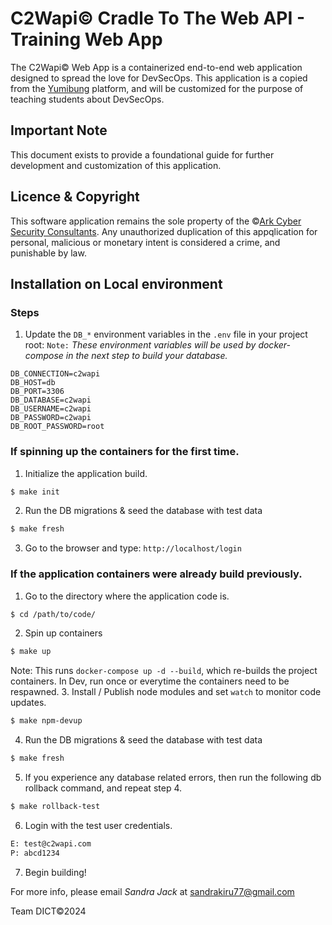 # C2Wapi&copy; Cradle To The Web API - Training Web App

The C2Wapi&copy; Web App is a containerized end-to-end web application designed to spread the love for DevSecOps.
This application is a copied from the [Yumibung](https://github.com/DintogaeSpiritEagle/yumibung) platform, and will be customized for the purpose of teaching students about DevSecOps.

## Important Note
This document exists to provide a foundational guide for further development and customization of this application.

## Licence & Copyright
This software application remains the sole property of the &copy;[Ark Cyber Security Consultants](https://www.arkcybersecurityconsultants.com).
Any unauthorized duplication of this appqlication for personal, malicious or monetary intent is considered a crime, and punishable by law.

## Installation on Local environment
### Steps
1. Update the `DB_*` environment variables in the `.env` file in your project root:
`Note:` _These environment variables will be used by docker-compose in the next step to build your database._
```
DB_CONNECTION=c2wapi
DB_HOST=db
DB_PORT=3306
DB_DATABASE=c2wapi
DB_USERNAME=c2wapi
DB_PASSWORD=c2wapi
DB_ROOT_PASSWORD=root
``` 

### If spinning up the containers for the first time.
1. Initialize the application build.
```bash
$ make init
```
2. Run the DB migrations & seed the database with test data
```bash
$ make fresh
```
3. Go to the browser and type: `http://localhost/login`

### If the application containers were already build previously.
1. Go to the directory where the application code is.
```bash
$ cd /path/to/code/
```
2. Spin up containers
```bash
$ make up
```
Note: This runs `docker-compose up -d --build`, which re-builds the project containers. In Dev, run once or everytime the containers need to be respawned.
3. Install / Publish node modules and set `watch` to monitor code updates.
```bash
$ make npm-devup
```
4. Run the DB migrations & seed the database with test data
```bash
$ make fresh
```
5. If you experience any database related errors, then run the following db rollback command, and repeat step 4.
```bash
$ make rollback-test
```
6. Login with the test user credentials.
```bash
E: test@c2wapi.com
P: abcd1234
````
7. Begin building!

For more info, please email _Sandra Jack_ at sandrakiru77@gmail.com

Team DICT&copy;2024
